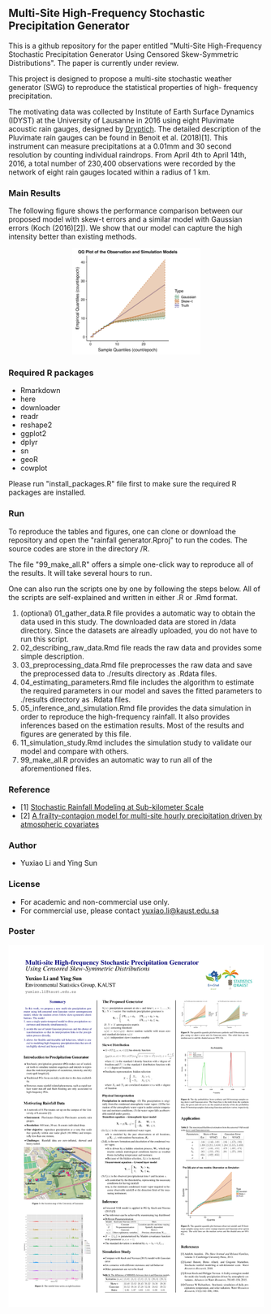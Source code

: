 ## Multi-Site High-Frequency Stochastic Precipitation Generator

This is a github repository for the paper entitled "Multi-Site High-Frequency Stochastic Precipitation Generator Using Censored Skew-Symmetric Distributions". The paper is currently under review.

This project is designed to propose a multi-site stochastic weather generator (SWG) to reproduce the statistical properties of high- frequency precipitation.

The motivating data was collected by Institute of Earth Surface Dynamics (IDYST) at the University of Lausanne in 2016 using eight Pluvimate acoustic rain gauges, designed by [Dryptich](http://www.driptych.com). The detailed description of the Pluvimate rain gauges can be found in Benoit et al. (2018)[1]. This instrument can measure precipitations at a 0.01mm and 30 second resolution by counting individual raindrops. From April 4th to April 14th, 2016, a total number of 230,400 observations were recorded by the network of eight rain gauges located within a radius of 1 km.

### Main Results

The following figure shows the performance comparison between our proposed model with skew-t errors and a similar model with Gaussian errors (Koch (2016)[2]). We show that our model can capture the high intensity better than existing methods.

<a href="https://github.com/aleksada/Multisite_HighFreq_PG/master">
<div align="center">
	<img src="imgs/qqapp.jpg" width="50%" height="10%"/>
</div>
</a>


### Required R packages
* Rmarkdown
* here
* downloader
* readr
* reshape2
* ggplot2
* dplyr
* sn
* geoR
* cowplot

Please run "install_packages.R" file first to make sure the required R packages are installed.

### Run
To reproduce the tables and figures, one can clone or download the repository and open the "rainfall generator.Rproj" to run the codes. The source codes are store in the directory /R.

The file "99_make_all.R" offers a simple one-click way to reproduce all of the results. It will take several hours to run. 

One can also run the scripts one by one by following the steps below. All of the scripts are self-explained and written in either .R or .Rmd format.

1. (optional) 01_gather_data.R file provides a automatic way to obtain the data used in this study. The downloaded data are stored in /data directory. Since the datasets are alreadly uploaded, you do not have to run this script.
1. 02_describing_raw_data.Rmd file reads the raw data and provides some simple description.
1. 03_preprocessing_data.Rmd file preprocesses the raw data and save the preprocessed data to ./results directory as .Rdata files.
1. 04_estimating_parameters.Rmd file includes the algorithm to estimate the required parameters in our model and saves the fitted parameters to ./results directory as .Rdata files.
1. 05_inference_and_simulation.Rmd file provides the data simulation in order to reproduce the high-frequency rainfall. It also provides inferences based on the estimation results. Most of the results and figures are generated by this file.
1. 11_simulation_study.Rmd includes the simulation study to validate our model and compare with others.
1. 99_make_all.R provides an automatic way to run all of the aforementioned files.

### Reference
* [1] [Stochastic Rainfall Modeling at Sub-kilometer Scale](https://agupubs.onlinelibrary.wiley.com/doi/full/10.1029/2018WR022817)
* [2] [A frailty-contagion model for multi-site hourly precipitation driven by atmospheric covariates](https://www.sciencedirect.com/science/article/pii/S0309170815000032)

### Author
- Yuxiao Li and Ying Sun

### License

- For academic and non-commercial use only.
- For commercial use, please contact yuxiao.li@kaust.edu.sa

### Poster

![QQplot](imgs/poster.jpg)

